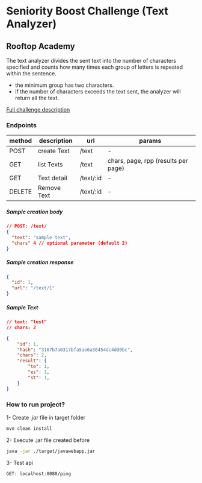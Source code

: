 # Seniority Boost Challenge (Text Analyzer)

## Rooftop Academy

The text analyzer divides the sent text into the number of characters specified and counts how many times each group of letters is repeated within the sentence.

- the minimum group has two characters.
- if the number of characters exceeds the text sent, the analyzer will return all the text.

[Full challenge description](https://docs.google.com/document/d/1IOor92V_W-HRqPFw6fhvh9O7tEBZ1Wry8Wj81Izcrrk/edit#heading=h.zh9kijrslsmq)
  
### Endpoints


|method|description|url|params|
|--|--|--|--|
|POST|create Text|/text|-|
|GET |list Texts|/text|chars, page, rpp (results per page)|
|GET|Text detail|/text/:id|-|
|DELETE|Remove Text|/text/:id|-|

##### Sample creation body

```json
// POST: /text/
{
  "text": "sample text",
  "chars" 4 // optional parameter (default 2)
}
```

##### Sample creation response

```json
{
  "id": 1,
  "url": "/text/1"
}
```

##### Sample Text

```json
// text: "test"
// chars: 2

{
    "id": 1,
    "hash": "3167b7a0317bfa5ae6a36454dc4dd0bc",
    "chars": 2,
    "result": {
        "te": 1,
        "es": 1,
        "st": 1,
    }
}
```
### How to run project?

1- Create *.jar* file in target folder

```bash
mvn clean install
```

2- Execute .jar file created before

```bash
java -jar ./target/javawebapp.jar
```

3- Test api

```bash
GET: localhost:8080/ping
```